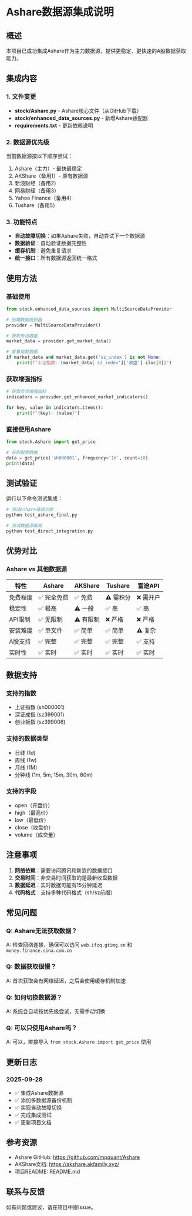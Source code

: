 # Ashare数据源集成说明

## 概述

本项目已成功集成Ashare作为主力数据源，提供更稳定、更快速的A股数据获取能力。

## 集成内容

### 1. 文件变更
- **stock/Ashare.py** - Ashare核心文件（从GitHub下载）
- **stock/enhanced_data_sources.py** - 新增Ashare适配器
- **requirements.txt** - 更新依赖说明

### 2. 数据源优先级
当前数据源按以下顺序尝试：
1. Ashare（主力）- 最快最稳定
2. AKShare（备用1）- 原有数据源
3. 新浪财经（备用2）
4. 网易财经（备用3）
5. Yahoo Finance（备用4）
6. Tushare（备用5）

### 3. 功能特点
- **自动故障切换**：如果Ashare失败，自动尝试下一个数据源
- **数据验证**：自动验证数据完整性
- **缓存机制**：避免重复请求
- **统一接口**：所有数据源返回统一格式

## 使用方法

### 基础使用

```python
from stock.enhanced_data_sources import MultiSourceDataProvider

# 创建数据提供器
provider = MultiSourceDataProvider()

# 获取市场数据
market_data = provider.get_market_data()

# 查看指数数据
if market_data and market_data.get('sz_index') is not None:
    print(f"上证指数: {market_data['sz_index']['收盘'].iloc[0]}")
```

### 获取增强指标

```python
# 获取市场增强指标
indicators = provider.get_enhanced_market_indicators()

for key, value in indicators.items():
    print(f"{key}: {value}")
```

### 直接使用Ashare

```python
from stock.Ashare import get_price

# 获取股票数据
data = get_price('sh000001', frequency='1d', count=10)
print(data)
```

## 测试验证

运行以下命令测试集成：

```bash
# 测试Ashare基础功能
python test_ashare_final.py

# 测试数据源集成
python test_direct_integration.py
```

## 优势对比

### Ashare vs 其他数据源

| 特性 | Ashare | AKShare | Tushare | 富途API |
|------|--------|---------|---------|---------|
| 免费程度 | ✅ 完全免费 | ✅ 免费 | ⚠️ 需积分 | ❌ 需开户 |
| 稳定性 | ✅ 极高 | ⚠️ 一般 | ✅ 高 | ✅ 高 |
| API限制 | ✅ 无限制 | ⚠️ 有限制 | ❌ 严格 | ❌ 严格 |
| 安装难度 | ✅ 单文件 | ✅ 简单 | ✅ 简单 | ⚠️ 复杂 |
| A股支持 | ✅ 完整 | ✅ 完整 | ✅ 完整 | ✅ 支持 |
| 实时性 | ✅ 实时 | ✅ 实时 | ✅ 实时 | ✅ 实时 |

## 数据支持

### 支持的指数
- 上证指数 (sh000001)
- 深证成指 (sz399001)
- 创业板指 (sz399006)

### 支持的数据类型
- 日线 (1d)
- 周线 (1w)
- 月线 (1M)
- 分钟线 (1m, 5m, 15m, 30m, 60m)

### 支持的字段
- open（开盘价）
- high（最高价）
- low（最低价）
- close（收盘价）
- volume（成交量）

## 注意事项

1. **网络依赖**：需要访问腾讯和新浪的数据接口
2. **交易时间**：非交易时间获取的是最新收盘数据
3. **数据延迟**：实时数据可能有15分钟延迟
4. **代码格式**：支持多种代码格式（sh/sz前缀）

## 常见问题

### Q: Ashare无法获取数据？
A: 检查网络连接，确保可以访问 `web.ifzq.gtimg.cn` 和 `money.finance.sina.com.cn`

### Q: 数据获取很慢？
A: 首次获取会有网络延迟，之后会使用缓存机制加速

### Q: 如何切换数据源？
A: 系统会自动按优先级尝试，无需手动切换

### Q: 可以只使用Ashare吗？
A: 可以，直接导入 `from stock.Ashare import get_price` 使用

## 更新日志

### 2025-09-28
- ✅ 集成Ashare数据源
- ✅ 添加多数据源备份机制
- ✅ 实现自动故障切换
- ✅ 完成集成测试
- ✅ 更新项目文档

## 参考资源

- Ashare GitHub: https://github.com/mpquant/Ashare
- AKShare文档: https://akshare.akfamily.xyz/
- 项目README: README.md

## 联系与反馈

如有问题或建议，请在项目中提Issue。